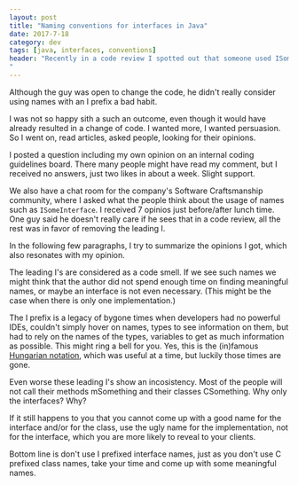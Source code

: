 ```yaml
---
layout: post
title: "Naming conventions for interfaces in Java"
date: 2017-7-18
category: dev
tags: [java, interfaces, conventions]
header: "Recently in a code review I spotted out that someone used ISomeService as an interface name and SomeService as a class name. I didn't feel okay about it and we went into a long discussion.
"
---
```

Although the guy was open to change the code, he didn't really consider using names with an I prefix a bad habit.

I was not so happy sith a such an outcome, even though it would have already resulted in a change of code. I wanted more, I wanted persuasion. So I went on, read articles, asked people, looking for their opinions.

I posted a question including my own opinion on an internal coding guidelines board. There many people might have read my comment, but I received no answers, just two likes in about a week. Slight support.

We also have a chat room for the company's Software Craftsmanship community, where I asked what the people think about the usage of names such as `ISomeInterface`. I received 7 opinios just before/after lunch time. One guy said he doesn't really care if he sees that in a code review, all the rest was in favor of removing the leading I.

In the following few paragraphs, I try to summarize the opinions I got, which also resonates with my opinion.

The leading I's are considered as a code smell. If we see such names we might think that the author did not spend enough time on finding meaningful names, or maybe an interface is not even necessary. (This might be the case when there is only one implementation.)

The I prefix is a legacy of bygone times when developers had no powerful IDEs, couldn't simply hover on names, types to see information on them, but had to rely on the names of the types, variables to get as much information as possible. This might ring a bell for you. Yes, this is the (in)famous [Hungarian notation](https://en.wikipedia.org/wiki/Hungarian_notation), which was useful at a time, but luckily those times are gone.

Even worse these leading I's show an incosistency. Most of the people will not call their methods mSomething and their classes CSomething. Why only the interfaces? Why?

If it still happens to you that you cannot come up with a good name for the interface and/or for the class, use the ugly name for the implementation, not for the interface, which you are more likely to reveal to your clients.

Bottom line is don't use I prefixed interface names, just as you don't use C prefixed class names, take your time and come up with some meaningful names.
